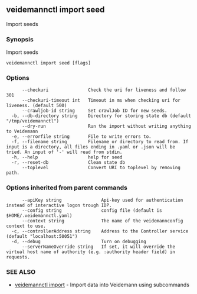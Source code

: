 ## veidemannctl import seed

Import seeds

### Synopsis

Import seeds

```
veidemannctl import seed [flags]
```

### Options

```
      --checkuri               Check the uri for liveness and follow 301
      --checkuri-timeout int   Timeout in ms when checking uri for liveness. (default 500)
      --crawljob-id string     Set crawlJob ID for new seeds.
  -b, --db-directory string    Directory for storing state db (default "/tmp/veidemannctl")
      --dry-run                Run the import without writing anything to Veidemann
  -e, --errorfile string       File to write errors to.
  -f, --filename string        Filename or directory to read from. If input is a directory, all files ending in .yaml or .json will be tried. An input of '-' will read from stdin.
  -h, --help                   help for seed
  -r, --reset-db               Clean state db
      --toplevel               Convert URI to toplevel by removing path.
```

### Options inherited from parent commands

```
      --apiKey string               Api-key used for authentication instead of interactive logon trough IDP.
      --config string               config file (default is $HOME/.veidemannctl.yaml)
      --context string              The name of the veidemannconfig context to use.
  -c, --controllerAddress string    Address to the Controller service (default "localhost:50051")
  -d, --debug                       Turn on debugging
      --serverNameOverride string   If set, it will override the virtual host name of authority (e.g. :authority header field) in requests.
```

### SEE ALSO

* [veidemannctl import](veidemannctl_import.md)	 - Import data into Veidemann using subcommands

